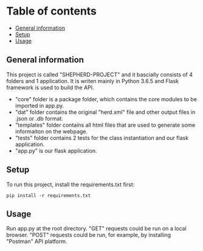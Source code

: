 # Table of contents
* [General information](#General-information)
* [Setup](#setup)
* [Usage](#usage)
## General information
This project is called "SHEPHERD-PROJECT" and it bascially consists of 4 folders and 1 application.
It is writen mainly in Python 3.6.5 and Flask framework is used to build the API.

* "core" folder is a package folder, which contains the core modules to be imported in app.py.
* "dat" folder contains the original "herd.xml" file and other output files in .json or .db format.
* "templates" folder contains all html files that are used to generate some informaiton on the webpage.
* "tests" folder contains 2 tests for the class instantiation and our flask application.
* "app.py" is our flask application.
## Setup
To run this project, install the requirements.txt first:

```
pip install -r requirements.txt
```
## Usage
Run app.py at the root directory.
"GET" requests could be run on a local browser.
"POST" requests could be run, for example, by installing "Postman" API platform.